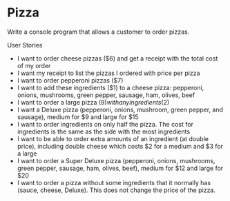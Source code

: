 Pizza
=====
Write a console program that allows a customer to order pizzas.

User Stories

* I want to order cheese pizzas ($6) and get a receipt with the total cost of my order
* I want my receipt to list the pizzas I ordered with price per pizza
* I want to order pepperoni pizzas ($7)
* I want to add these ingredients ($1) to a cheese pizza: pepperoni, onions, mushrooms, green pepper, sausage, ham, olives, beef
* I want to order a large pizza ($9) with any ingredients ($2)
* I want a Deluxe pizza (pepperoni, onions, mushroom, green pepper, and sausage), medium for $9 and large for $15
* I want to order ingredients on only half the pizza. The cost for ingredients is the same as the side with the most ingredients
* I want to be able to order extra amounts of an ingredient (at double price), including double cheese which costs $2 for a medium and $3 for a large
* I want to order a Super Deluxe pizza (pepperoni, onions, mushrooms, green pepper, sausage, ham, olives, beef), medium for $12 and large for $20
* I want to order a pizza without some ingredients that it normally has (sauce, cheese, Deluxe). This does not change the price of the pizza.
 
